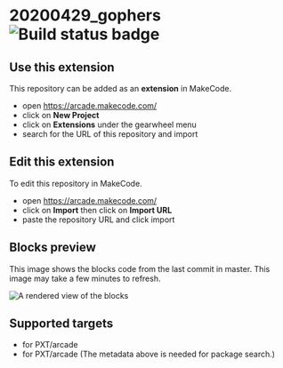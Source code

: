 # 20200429_gophers ![Build status badge](https://github.com/eugenehsu117/20200429_gophers/workflows/MakeCode/badge.svg)



## Use this extension

This repository can be added as an **extension** in MakeCode.

* open https://arcade.makecode.com/
* click on **New Project**
* click on **Extensions** under the gearwheel menu
* search for the URL of this repository and import

## Edit this extension

To edit this repository in MakeCode.

* open https://arcade.makecode.com/
* click on **Import** then click on **Import URL**
* paste the repository URL and click import

## Blocks preview

This image shows the blocks code from the last commit in master.
This image may take a few minutes to refresh.

![A rendered view of the blocks](https://github.com/eugenehsu117/20200429_gophers/raw/master/.makecode/blocks.png)

## Supported targets

* for PXT/arcade
* for PXT/arcade
(The metadata above is needed for package search.)

